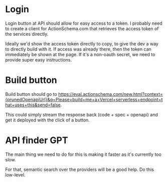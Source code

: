 # Login

Login button at API should allow for easy access to a token. I probably need to create a client for ActionSchema.com that retrieves the access token of the services directly.

Ideally we'd show the access token directly to copy, to give the dev a way to directly build with it. If access was already there, then the token can immediately be shown at the page. If it's a non-oauth secret, we need to provide super easy instructions.

# Build button

Build button should go to https://eval.actionschema.com/new.html?context={prunedOpenapiUrl}&q=Please+build+me+a+Vercel+serverless+endpoint+that+uses+this&send=false.

This could simply stream the response back (code + spec + openapi) and get it deployed with the click of a button.

# API finder GPT

The main thing we need to do for this is making it faster as it's currently too slow.

For that, semantic search over the providers will be a good help. Do this low-level.
